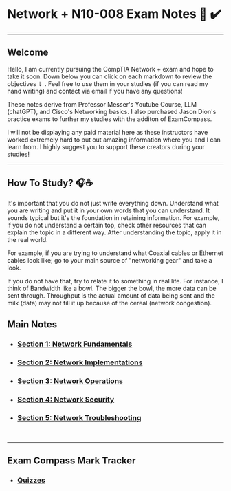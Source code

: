 # Network +  N10-008 Exam Notes 📖 ✔️ 
<hr>

## Welcome
<p> Hello, I am currently pursuing the CompTIA Network + exam and hope to take it soon. Down below you can click on each markdown to review the objectives ⇓ . Feel free to use them in your studies (if you can read my hand writing) and contact via email if you have any questions! 
</p>

<p> These notes derive from Professor Messer's Youtube Course, LLM (chatGPT), and Cisco's Networking basics. I also purchased Jason Dion's practice exams to further my studies with the additon of ExamCompass. 
</p>
  
<p> I will not be displaying any paid material here as these instructors have worked extremely hard to put out amazing information where you and I can learn from. I highly suggest you to support these creators during your studies! 
</p>
<hr> 

## How To Study? 🎧☕
<p> It's important that you do not just write everything down. Understand what you are writing and put it in your own words that you can understand. It sounds typical but it's the foundation in retaining information. For example, if you do not understand a certain top, check other resources that can explain the topic in a different way. After understanding the topic, apply it in the real world. 
  
For example, if you are trying to understand what Coaxial cables or Ethernet cables look like; go to your main source of "networking gear" and take a look. 

If you do not have that, try to relate it to something in real life. For instance, I think of Bandwidth like a bowl. The bigger the bowl, the more data can be sent through. Throughput is the actual amount of data being sent and the milk (data) may not fill it up because of the cereal (network congestion). 
</p>

## Main Notes 
- <h3> <a href="MarkdownV3/Section1.md"> Section 1: Network Fundamentals </a> </h3>
- <h3> <a href="MarkdownV3/Section2.md"> Section 2: Network  Implementations </a> </h3>
- <h3> <a href="MarkdownV3/Section3.md"> Section 3: Network Operations </a> </h3>
- <h3> <a href="MarkdownV3/Section4.md"> Section 4: Network Security </a> </h3>
- <h3> <a href="MarkdownV3/Section5.md"> Section 5: Network Troubleshooting </a> </h3>
<br>
<hr> 

## Exam Compass Mark Tracker 

- <h3> <a href ="MarkdownV3/ExamCompassMarks.md"> Quizzes </a> </h3>



